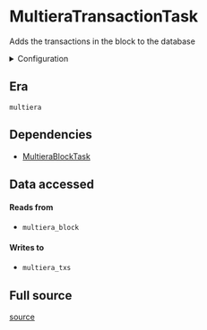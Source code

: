 # MultieraTransactionTask
Adds the transactions in the block to the database


<details>
    <summary>Configuration</summary>

```rust
use super::PayloadConfig::PayloadConfig;
use super::ReadonlyConfig::ReadonlyConfig;

#[derive(Debug, Clone, Copy, serde::Deserialize, serde::Serialize)]
pub struct PayloadAndReadonlyConfig {
    pub include_payload: bool,
    pub readonly: bool,
}

```
</details>


## Era
` multiera `

## Dependencies

   * [MultieraBlockTask](./MultieraBlockTask)


## Data accessed
#### Reads from

   * ` multiera_block `


#### Writes to

   * ` multiera_txs `


## Full source
[source](https://github.com/dcSpark/carp/tree/main/indexer/tasks/src/multiera/multiera_txs.rs)
